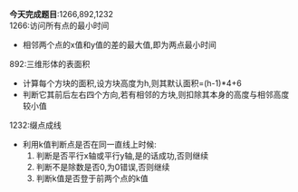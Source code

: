 **今天完成题目**:1266,892,1232  
1266:访问所有点的最小时间
- 相邻两个点的x值和y值的差的最大值,即为两点最小时间

892:三维形体的表面积
- 计算每个方块的面积,设方块高度为h,则其默认面积=(h-1)*4+6
- 判断它其前后左右四个方向,若有相邻的方块,则扣除其本身的高度与相邻高度较小值

1232:缀点成线
- 利用k值判断点是否在同一直线上时候:
  1. 判断是否平行x轴或平行y轴,是的话成功,否则继续
  2. 判断不是除数是否0,为0错误,否则继续
  3. 判断k值是否登于前两个点的k值